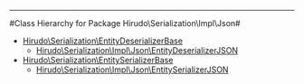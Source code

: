 - - -

#Class Hierarchy for Package Hirudo\Serialization\Impl\Json#<ul>
<li><a href="">Hirudo\Serialization\EntityDeserializerBase</a><ul>
<li><a href="">Hirudo\Serialization\Impl\Json\EntityDeserializerJSON</a></li>
</ul>
</li>
<li><a href="">Hirudo\Serialization\EntitySerializerBase</a><ul>
<li><a href="">Hirudo\Serialization\Impl\Json\EntitySerializerJSON</a></li>
</ul>
</li>
</ul>

